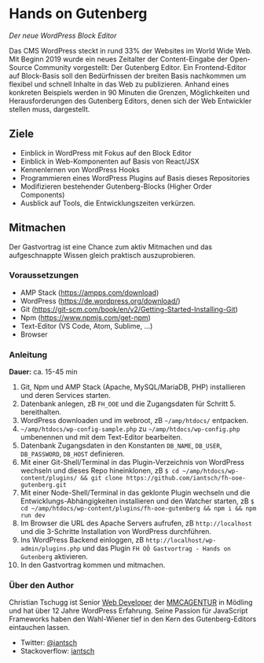 # Hands on Gutenberg 

_Der neue WordPress Block Editor_

Das CMS WordPress steckt in rund 33% der Websites im World Wide Web. Mit Beginn 2019 wurde ein neues Zeitalter der 
Content-Eingabe der Open-Source Community vorgestellt: Der Gutenberg Editor. Ein Frontend-Editor auf Block-Basis soll 
den Bedürfnissen der breiten Basis nachkommen um flexibel und schnell Inhalte in das Web zu publizieren. Anhand eines 
konkreten Beispiels werden in 90 Minuten die Grenzen, Möglichkeiten und Herausforderungen des Gutenberg Editors, denen 
sich der Web Entwickler stellen muss, dargestellt.

## Ziele

* Einblick in WordPress mit Fokus auf den Block Editor
* Einblick in Web-Komponenten auf Basis von React/JSX
* Kennenlernen von WordPress Hooks
* Programmieren eines WordPress Plugins auf Basis dieses Repositories
* Modifizieren bestehender Gutenberg-Blocks (Higher Order Components)
* Ausblick auf Tools, die Entwicklungszeiten verkürzen.

## Mitmachen

Der Gastvortrag ist eine Chance zum aktiv Mitmachen und das aufgeschnappte Wissen gleich praktisch auszuprobieren.

### Voraussetzungen

* AMP Stack (https://ampps.com/download)
* WordPress (https://de.wordpress.org/download/)
* Git (https://git-scm.com/book/en/v2/Getting-Started-Installing-Git)
* Npm (https://www.npmjs.com/get-npm)
* Text-Editor (VS Code, Atom, Sublime, …)
* Browser

### Anleitung

**Dauer:** ca. 15-45 min

1. Git, Npm und AMP Stack (Apache, MySQL/MariaDB, PHP) installieren und deren Services starten.
2. Datenbank anlegen, zB `FH_OOE` und die Zugangsdaten für Schritt 5. bereithalten.
3. WordPress downloaden und im webroot, zB `~/amp/htdocs/` entpacken.
4. `~/amp/htdocs/wp-config-sample.php` zu `~/amp/htdocs/wp-config.php` umbenennen und mit dem Text-Editor bearbeiten.
5. Datenbank Zugangsdaten in den Konstanten `DB_NAME`, `DB_USER`, `DB_PASSWORD`, `DB_HOST` definieren.
6. Mit einer Git-Shell/Terminal in das Plugin-Verzeichnis von WordPress wechseln und dieses Repo hineinklonen, 
   zB `$ cd ~/amp/htdocs/wp-content/plugins/ && git clone https://github.com/iantsch/fh-ooe-gutenberg.git`
7. Mit einer Node-Shell/Terminal in das geklonte Plugin wechseln und die Entwicklungs-Abhängigkeiten installieren und den Watcher starten, 
   zB `$ cd ~/amp/htdocs/wp-content/plugins/fh-ooe-gutenberg && npm i && npm run dev`
8. Im Browser die URL des Apache Servers aufrufen, zB `http://localhost` und die 3-Schritte Installation von WordPress 
   durchführen.
9. Ins WordPress Backend einloggen, zB `http://localhost/wp-admin/plugins.php` und das Plugin `FH OÖ Gastvortrag - Hands on Gutenberg` aktivieren.
10. In den Gastvortrag kommen und mitmachen.


### Über den Author

Christian Tschugg ist Senior [Web Developer](https://mbt.wien) der [MMCAGENTUR](https://www.MMCAGENTUR.at) in Mödling und hat über 12 Jahre WordPress Erfahrung. Seine 
Passion für JavaScript Frameworks haben den Wahl-Wiener tief in den Kern des Gutenberg-Editors eintauchen lassen.

* Twitter: [@iantsch](https://twitter.com/iantsch)
* Stackoverflow: [iantsch](https://wordpress.stackexchange.com/users/90220/iantsch)